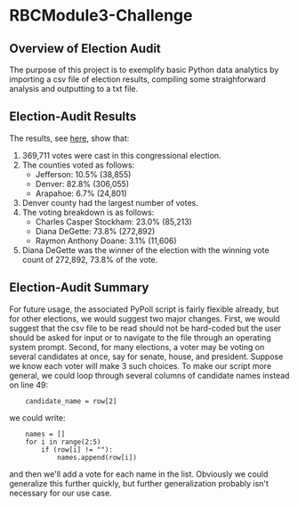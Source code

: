# RBCModule3-Challenge

## Overview of Election Audit
The purpose of this project is to exemplify basic Python data analytics by importing a csv file of election results, compiling some straighforward analysis and outputting to a txt file. 

## Election-Audit Results
The results, see [here](./analysis/election_analysis.txt), show that:

1. 369,711 votes were cast in this congressional election.
2. The counties voted as follows:
    - Jefferson: 10.5% (38,855)
    - Denver: 82.8% (306,055)
    - Arapahoe: 6.7% (24,801)
3. Denver county had the largest number of votes. 
4. The voting breakdown is as follows:
    - Charles Casper Stockham: 23.0% (85,213)
    - Diana DeGette: 73.8% (272,892)
    - Raymon Anthony Doane: 3.1% (11,606)
5. Diana DeGette was the winner of the election with the winning vote count of 272,892, 73.8% of the vote. 

## Election-Audit Summary
For future usage, the associated PyPoll script is fairly flexible already, but for other elections, we would suggest two major changes. First, we would suggest that the csv file to be read should not be hard-coded but the user should be asked for input or to navigate to the file through an operating system prompt. Second, for many elections, a voter may be voting on several candidates at once, say for senate, house, and president. Suppose we know each voter will make 3 such choices. To make our script more general, we could loop through several columns of candidate names instead on line 49:

```
    candidate_name = row[2]
```

we could write:
```
    names = []
    for i in range(2:5)
        if (row[i] != ""):
            names.append(row[i])
```

and then we'll add a vote for each name in the list. Obviously we could generalize this further quickly, but further generalization probably isn't necessary for our use case. 